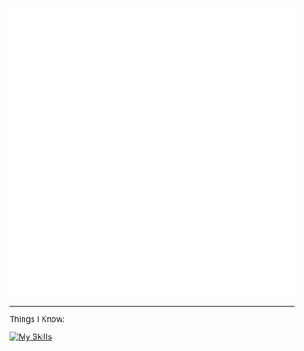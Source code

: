 <picture>
  <img src="/github-metrics.svg" alt="Metrics">
</picture>

___
Things I Know:

[![My Skills](https://skillicons.dev/icons?i=py,php,mysql,nginx,idea,git,github)](https://skillicons.dev)
